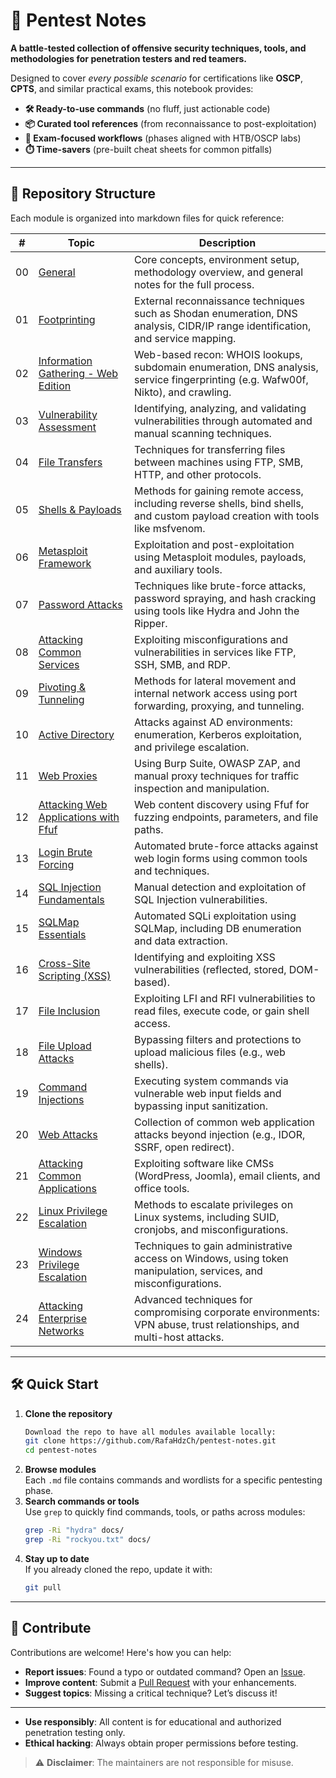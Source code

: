 # 🚀 Pentest Notes  
**A battle-tested collection of offensive security techniques, tools, and methodologies for penetration testers and red teamers.**  

Designed to cover *every possible scenario* for certifications like **OSCP**, **CPTS**, and similar practical exams, this notebook provides:  
- **🛠️ Ready-to-use commands** (no fluff, just actionable code)  
- **📦 Curated tool references** (from reconnaissance to post-exploitation)  
- **🎯 Exam-focused workflows** (phases aligned with HTB/OSCP labs)  
- **⏱️ Time-savers** (pre-built cheat sheets for common pitfalls)  
 
---

## 📂 Repository Structure  
Each module is organized into markdown files for quick reference:

| #  | Topic | Description |  
|----|-------|-------------|  
| 00 | [General](./docs/00-general.md) | Core concepts, environment setup, methodology overview, and general notes for the full process. |  
| 01 | [Footprinting](./docs/01-footprinting.md) | External reconnaissance techniques such as Shodan enumeration, DNS analysis, CIDR/IP range identification, and service mapping. |  
| 02 | [Information Gathering - Web Edition](./docs/02-information-gathering.md) | Web-based recon: WHOIS lookups, subdomain enumeration, DNS analysis, service fingerprinting (e.g. Wafw00f, Nikto), and crawling. |  
| 03 | [Vulnerability Assessment](./docs/03-vulnerability-assessment.md) | Identifying, analyzing, and validating vulnerabilities through automated and manual scanning techniques. |  
| 04 | [File Transfers](./docs/04-file-transfers.md) | Techniques for transferring files between machines using FTP, SMB, HTTP, and other protocols. |  
| 05 | [Shells & Payloads](./docs/05-shells-payloads.md) | Methods for gaining remote access, including reverse shells, bind shells, and custom payload creation with tools like msfvenom. |  
| 06 | [Metasploit Framework](./docs/06-metasploit-framework.md) | Exploitation and post-exploitation using Metasploit modules, payloads, and auxiliary tools. |  
| 07 | [Password Attacks](./docs/07-password-attacks.md) | Techniques like brute-force attacks, password spraying, and hash cracking using tools like Hydra and John the Ripper. |  
| 08 | [Attacking Common Services](./docs/08-common-services.md) | Exploiting misconfigurations and vulnerabilities in services like FTP, SSH, SMB, and RDP. |  
| 09 | [Pivoting & Tunneling](./docs/09-pivoting-tunneling.md) | Methods for lateral movement and internal network access using port forwarding, proxying, and tunneling. |  
| 10 | [Active Directory](./docs/10-active-directory.md) | Attacks against AD environments: enumeration, Kerberos exploitation, and privilege escalation. |  
| 11 | [Web Proxies](./docs/11-web-proxies.md) | Using Burp Suite, OWASP ZAP, and manual proxy techniques for traffic inspection and manipulation. |  
| 12 | [Attacking Web Applications with Ffuf](./docs/12-web-apps-ffuf.md) | Web content discovery using Ffuf for fuzzing endpoints, parameters, and file paths. |  
| 13 | [Login Brute Forcing](./docs/13-login-brute-forcing.md) | Automated brute-force attacks against web login forms using common tools and techniques. |  
| 14 | [SQL Injection Fundamentals](./docs/14-sql-injection-fundamentals.md) | Manual detection and exploitation of SQL Injection vulnerabilities. |  
| 15 | [SQLMap Essentials](./docs/15-sqlmap-essentials.md) | Automated SQLi exploitation using SQLMap, including DB enumeration and data extraction. |  
| 16 | [Cross-Site Scripting (XSS)](./docs/16-xss.md) | Identifying and exploiting XSS vulnerabilities (reflected, stored, DOM-based). |  
| 17 | [File Inclusion](./docs/17-file-inclusion.md) | Exploiting LFI and RFI vulnerabilities to read files, execute code, or gain shell access. |  
| 18 | [File Upload Attacks](./docs/18-file-upload-attacks.md) | Bypassing filters and protections to upload malicious files (e.g., web shells). |  
| 19 | [Command Injections](./docs/19-command-injections.md) | Executing system commands via vulnerable web input fields and bypassing input sanitization. |  
| 20 | [Web Attacks](./docs/20-web-attacks.md) | Collection of common web application attacks beyond injection (e.g., IDOR, SSRF, open redirect). |  
| 21 | [Attacking Common Applications](./docs/21-attacking-common-applications.md) | Exploiting software like CMSs (WordPress, Joomla), email clients, and office tools. |  
| 22 | [Linux Privilege Escalation](./docs/22-linux-privilege-escalation.md) | Methods to escalate privileges on Linux systems, including SUID, cronjobs, and misconfigurations. |  
| 23 | [Windows Privilege Escalation](./docs/23-windows-privilege-escalation.md) | Techniques to gain administrative access on Windows, using token manipulation, services, and misconfigurations. |  
| 24 | [Attacking Enterprise Networks](./docs/24-attacking-enterprise-networks.md) | Advanced techniques for compromising corporate environments: VPN abuse, trust relationships, and multi-host attacks. |

---

## 🛠️ Quick Start  

1. **Clone the repository**
   ```bash
   Download the repo to have all modules available locally:  
   git clone https://github.com/RafaHdzCh/pentest-notes.git  
   cd pentest-notes
   ```
2. **Browse modules**  
   Each `.md` file contains commands and wordlists for a specific pentesting phase.
3. **Search commands or tools**  
   Use `grep` to quickly find commands, tools, or paths across modules:
   ```bash 
   grep -Ri "hydra" docs/  
   grep -Ri "rockyou.txt" docs/
   ```
4. **Stay up to date**  
   If you already cloned the repo, update it with:
   ```bash 
   git pull
   ```

---

## 📌 Contribute  
Contributions are welcome! Here's how you can help:  

- **Report issues**: Found a typo or outdated command? Open an [Issue](https://github.com/RafaHdzCh/pentest-notes/issues).  
- **Improve content**: Submit a [Pull Request](https://github.com/RafaHdzCh/pentest-notes/pulls) with your enhancements.  
- **Suggest topics**: Missing a critical technique? Let’s discuss it!  

---

- **Use responsibly**: All content is for educational and authorized penetration testing only.  
- **Ethical hacking**: Always obtain proper permissions before testing.  

> ⚠️ **Disclaimer**: The maintainers are not responsible for misuse.  
